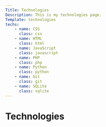 ```yaml
---
Title: Technologies
Description: This is my technologies page.
Template: technologies
techs:
    - name: CSS
      class: css
    - name: HTML
      class: html
    - name: JavaScript
      class: javascript
    - name: PHP
      class: php
    - name: Python
      class: python
    - name: Git
      class: git
    - name: SQLite
      class: sqlite
---
```



Technologies
==========================
